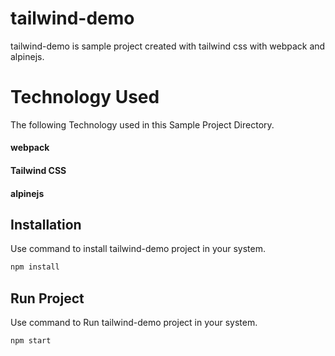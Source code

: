 # tailwind-demo

tailwind-demo is sample project created with tailwind css with webpack and alpinejs.

# Technology Used
The following Technology used in this Sample Project Directory.
#### webpack
#### Tailwind CSS
#### alpinejs 


## Installation

Use command to install tailwind-demo project in your system.

```bash
npm install
```

## Run Project

Use command to Run tailwind-demo project in your system.

```bash
npm start

